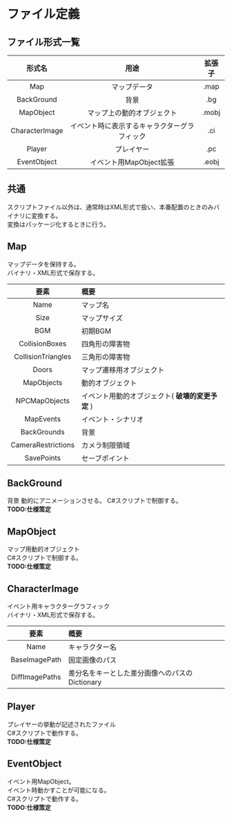 # ファイル定義
## ファイル形式一覧
| 形式名 | 用途 | 拡張子 |
|:---:|:----:|:----:|
| Map | マップデータ | .map |
| BackGround | 背景 | .bg |
| MapObject | マップ上の動的オブジェクト | .mobj |
| CharacterImage | イベント時に表示するキャラクターグラフィック | .ci |
| Player | プレイヤー | .pc |
| EventObject | イベント用MapObject拡張 | .eobj |

## 共通
スクリプトファイル以外は、通常時はXML形式で扱い、本番配置のときのみバイナリに変換する。  
変換はパッケージ化するときに行う。

## Map
マップデータを保持する。  
バイナリ・XML形式で保存する。

| 要素　| 概要 |
|:---:|:---|
|Name|マップ名|
|Size|マップサイズ|
|BGM|初期BGM|
|CollisionBoxes|四角形の障害物|
|CollisionTriangles|三角形の障害物|
|Doors|マップ遷移用オブジェクト|
|MapObjects|動的オブジェクト|
|NPCMapObjects|イベント用動的オブジェクト( **破壊的変更予定** )|
|MapEvents|イベント・シナリオ|
|BackGrounds|背景|
|CameraRestrictions|カメラ制限領域|
|SavePoints|セーブポイント|

## BackGround
背景
動的にアニメーションさせる。
C#スクリプトで制御する。  
 **TODO:仕様策定**

## MapObject
マップ用動的オブジェクト  
C#スクリプトで制御する。  
 **TODO:仕様策定**

## CharacterImage
イベント用キャラクターグラフィック  
バイナリ・XML形式で保存する。

| 要素　| 概要 |
|:---:|:---|
|Name|キャラクター名|
|BaseImagePath|固定画像のパス|
|DiffImagePaths|差分名をキーとした差分画像へのパスのDictionary|

## Player
プレイヤーの挙動が記述されたファイル  
C#スクリプトで動作する。  
 **TODO:仕様策定**

## EventObject
イベント用MapObject。  
イベント時動かすことが可能になる。   
C#スクリプトで動作する。  
 **TODO:仕様策定**
